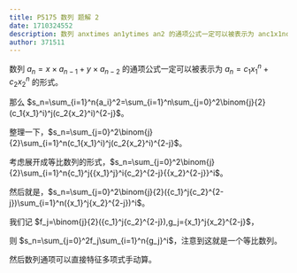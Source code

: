 ```yaml
---
title: P5175 数列 题解 2
date: 1710324552
description: 数列 anxtimes an1ytimes an2 的通项公式一定可以被表示为 anc1x1nc2x2n 的形式。 那么 snsumi1nai2sumi1
author: 371511
---
```


数列 $a_n=x\times a_{n-1}+y\times a_{n-2}$ 的通项公式一定可以被表示为 $a_n=c_1{x_1}^n+c_2{x_2}^n$ 的形式。

那么 $s_n=\sum_{i=1}^n{a_i}^2=\sum_{i=1}^n\sum_{j=0}^2\binom{j}{2}(c_1{x_1}^i)^j(c_2{x_2}^i)^{2-j}$。

整理一下，$s_n=\sum_{j=0}^2\binom{j}{2}\sum_{i=1}^n(c_1{x_1}^i)^j(c_2{x_2}^i)^{2-j}$。

考虑展开成等比数列的形式，$s_n=\sum_{j=0}^2\binom{j}{2}\sum_{i=1}^n{c_1}^j{{x_1}^j}^i{c_2}^{2-j}{{x_2}^{2-j}}^i$。

然后就是，$s_n=\sum_{j=0}^2\binom{j}{2}({c_1}^j{c_2}^{2-j})\sum_{i=1}^n({x_1}^j{x_2}^{2-j})^i$。

我们记 $f_j=\binom{j}{2}({c_1}^j{c_2}^{2-j}),g_j={x_1}^j{x_2}^{2-j}$，

则 $s_n=\sum_{j=0}^2f_j\sum_{i=1}^n{g_j}^i$，注意到这就是一个等比数列。

然后数列通项可以直接特征多项式手动算。
